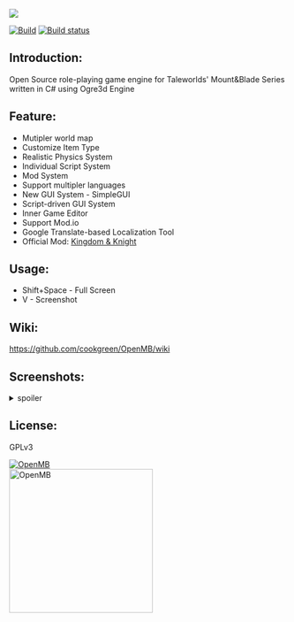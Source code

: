 ![](https://media.moddb.com/images/members/4/3399/3398047/logo.3.png)  

[![Build](https://api.travis-ci.org/cookgreen/OpenMB.svg?branch=bleed)](https://travis-ci.org/github/cookgreen/OpenMB?branch=bleed)
 [![Build status](https://ci.appveyor.com/api/projects/status/0yrneeoom5jk8de2/branch/bleed?svg=true)](https://ci.appveyor.com/project/cookgreen/openmb/branch/bleed) 

## Introduction:
Open Source role-playing game engine for Taleworlds' Mount&Blade Series written in C# using Ogre3d Engine

## Feature:
* Mutipler world map
* Customize Item Type
* Realistic Physics System  
* Individual Script System
* Mod System  
* Support multipler languages
* New GUI System - SimpleGUI  
* Script-driven GUI System  
* Inner Game Editor  
* Support Mod.io
* Google Translate-based Localization Tool
* Official Mod: [Kingdom & Knight](https://www.moddb.com/mods/kingdom-knights)  

## Usage:
* Shift+Space - Full Screen  
* V - Screenshot  

## Wiki:
https://github.com/cookgreen/OpenMB/wiki
  
## Screenshots:
<details>
 <summary>spoiler</summary>
 <img src="https://media.moddb.com/images/games/1/72/71205/image.png" />  
 <img src="https://media.moddb.com/images/games/1/72/71205/inventory.1.png" />  
 <img src="https://media.moddb.com/images/games/1/72/71205/game-notes-faction.PNG" />  
</details>

## License:
GPLv3

<a href="https://www.moddb.com/games/openmb" title="View OpenMB on Mod DB" target="_blank"><img src="https://button.moddb.com/popularity/medium/games/71205.png" alt="OpenMB" /></a>  
<a href="https://discord.gg/wgyBwAy" title="View OpenMB Discord" target="_blank"><img src="https://media.moddb.com/images/members/4/3399/3398047/discord_long.png" width="260" alt="OpenMB" /></a>
